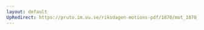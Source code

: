 ```yaml
---
layout: default
UpRedirect: https://pruto.im.uu.se/riksdagen-motions-pdf/1870/mot_1870__ak__87.pdf
---
```

